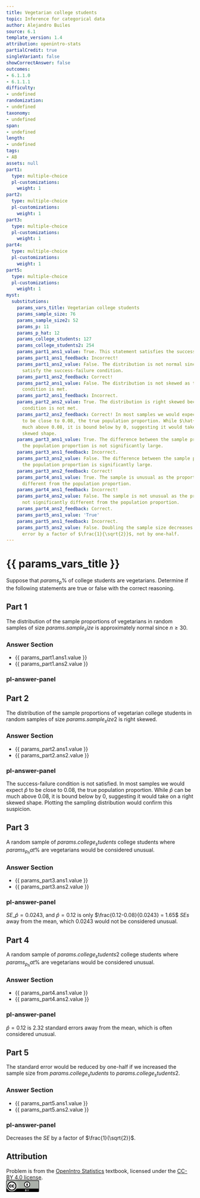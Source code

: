 ```yaml
---
title: Vegetarian college students
topic: Inference for categorical data
author: Alejandro Builes
source: 6.1
template_version: 1.4
attribution: openintro-stats
partialCredit: true
singleVariant: false
showCorrectAnswer: false
outcomes:
- 6.1.1.0
- 6.1.1.1
difficulty:
- undefined
randomization:
- undefined
taxonomy:
- undefined
span:
- undefined
length:
- undefined
tags:
- AB
assets: null
part1:
  type: multiple-choice
  pl-customizations:
    weight: 1
part2:
  type: multiple-choice
  pl-customizations:
    weight: 1
part3:
  type: multiple-choice
  pl-customizations:
    weight: 1
part4:
  type: multiple-choice
  pl-customizations:
    weight: 1
part5:
  type: multiple-choice
  pl-customizations:
    weight: 1
myst:
  substitutions:
    params_vars_title: Vegetarian college students
    params_sample_size: 76
    params_sample_size2: 52
    params_p: 11
    params_p_hat: 12
    params_college_students: 127
    params_college_students2: 254
    params_part1_ans1_value: True. This statement satisfies the success-failure condition.
    params_part1_ans1_feedback: Incorrect!
    params_part1_ans2_value: False. The distribution is not normal since it does not
      satisfy the success-failure condition.
    params_part1_ans2_feedback: Correct!
    params_part2_ans1_value: False. The distribution is not skewed as the success-failure
      condition is met.
    params_part2_ans1_feedback: Incorrect.
    params_part2_ans2_value: True. The distribution is right skewed because the success-failure
      condition is not met.
    params_part2_ans2_feedback: Correct! In most samples we would expect $\hat{p}$
      to be close to 0.08, the true population proportion. While $\hat{p}$ can be
      much above 0.08, it is bound below by 0, suggesting it would take on a right
      skewed shape.
    params_part3_ans1_value: True. The difference between the sample proportion and
      the population proportion is not significantly large.
    params_part3_ans1_feedback: Incorrect.
    params_part3_ans2_value: False. The difference between the sample proportion and
      the population proportion is significantly large.
    params_part3_ans2_feedback: Correct!
    params_part4_ans1_value: True. The sample is unusual as the proportion is significantly
      different from the population proportion.
    params_part4_ans1_feedback: Incorrect!
    params_part4_ans2_value: False. The sample is not unusual as the proportion is
      not significantly different from the population proportion.
    params_part4_ans2_feedback: Correct.
    params_part5_ans1_value: 'True'
    params_part5_ans1_feedback: Incorrect.
    params_part5_ans2_value: False. Doubling the sample size decreases the standard
      error by a factor of $\frac{1}{\sqrt{2}}$, not by one-half.
---
```

# {{ params_vars_title }}
Suppose that ${{params_p}}$% of college students are vegetarians. Determine if the following statements are true or false with the correct reasoning.

## Part 1

The distribution of the sample proportions of vegetarians in random samples of size ${{params.sample_size}}$ is approximately normal since $n \geq 30$.

### Answer Section

- {{ params_part1.ans1.value }}
- {{ params_part1.ans2.value }}

### pl-answer-panel

## Part 2

The distribution of the sample proportions of vegetarian college students in random samples of size ${{params.sample_size2}}$ is right skewed.

### Answer Section

- {{ params_part2.ans1.value }}
- {{ params_part2.ans2.value }}

### pl-answer-panel

The success-failure condition is not satisfied. In most samples we would expect $\hat{p}$ to be close to 0.08, the true population proportion. While $\hat{p}$ can be much above 0.08, it is bound below by 0, suggesting it would take on a right skewed shape. Plotting the sampling distribution would confirm this suspicion.

## Part 3

A random sample of ${{params.college_students}}$ college students where ${{params_p_hat}}$% are vegetarians would be considered unusual.

### Answer Section

- {{ params_part3.ans1.value }}
- {{ params_part3.ans2.value }}

### pl-answer-panel

$SE\_{\hat{p}}=0.0243$, and $\hat{p}=0.12$ is only $\frac{0.12-0.08}{0.0243} = 1.65$ $SEs$ away from the mean, which $0.0243$ would not be considered unusual.

## Part 4

A random sample of ${{params.college_students2}}$ college students where ${{params_p_hat}}$% are vegetarians would be considered unusual.

### Answer Section

- {{ params_part4.ans1.value }}
- {{ params_part4.ans2.value }}

### pl-answer-panel

$\hat{p}=0.12$ is $2.32$ standard errors away from the mean, which is often considered unusual.

## Part 5

The standard error would be reduced by one-half if we increased the sample size from ${{params.college_students}}$ to ${{params.college_students2}}$.

### Answer Section

- {{ params_part5.ans1.value }}
- {{ params_part5.ans2.value }}

### pl-answer-panel

Decreases the $SE$ by a factor of $\frac{1}{\sqrt{2}}$.

## Attribution

Problem is from the [OpenIntro Statistics](https://openintro.org/book/os/) textbook, licensed under the [CC-BY 4.0 license](https://creativecommons.org/licenses/by/4.0/).<br>![Image representing the Creative Commons 4.0 BY license.](https://raw.githubusercontent.com/firasm/bits/master/by.png)